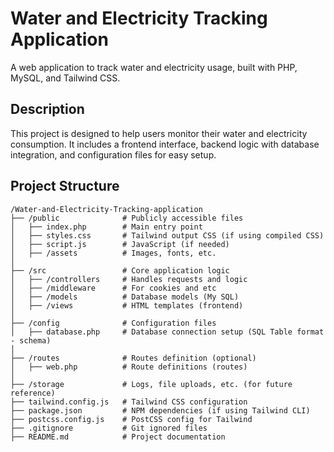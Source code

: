 # Water and Electricity Tracking Application

A web application to track water and electricity usage, built with PHP, MySQL, and Tailwind CSS.

## Description

This project is designed to help users monitor their water and electricity consumption. It includes a frontend interface, backend logic with database integration, and configuration files for easy setup.

## Project Structure
```
/Water-and-Electricity-Tracking-application
├── /public              # Publicly accessible files
│   ├── index.php        # Main entry point
│   ├── styles.css       # Tailwind output CSS (if using compiled CSS)
│   ├── script.js        # JavaScript (if needed)
│   ├── /assets          # Images, fonts, etc.
│
├── /src                 # Core application logic
│   ├── /controllers     # Handles requests and logic
│   ├── /middleware      # For cookies and etc
│   ├── /models          # Database models (My SQL)
│   ├── /views           # HTML templates (frontend)
│
├── /config              # Configuration files
│   ├── database.php     # Database connection setup (SQL Table format - schema)
│
├── /routes              # Routes definition (optional)
│   ├── web.php          # Route definitions (routes)
│
├── /storage             # Logs, file uploads, etc. (for future reference)
├── tailwind.config.js   # Tailwind CSS configuration
├── package.json         # NPM dependencies (if using Tailwind CLI)
├── postcss.config.js    # PostCSS config for Tailwind
├── .gitignore           # Git ignored files
├── README.md            # Project documentation
```
